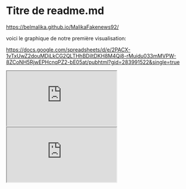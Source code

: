 # Titre de readme.md

https://belmalika.github.io/MalikaFakenews92/

voici le graphique de notre première visualisation: 

https://docs.google.com/spreadsheets/d/e/2PACX-1vTxUwZ2douMDjLkCG2QLTHhBDiltDKH8M4Qi8-rMuidu033mMVPW-8ZCoNH5RjwEPHcnqPZ2-bE05at/pubhtml?gid=283991522&single=true
<iframe src="https://docs.google.com/spreadsheets/d/e/2PACX-1vS2qUDTRAyIFw2A4Ag_oSBokHKMhRjqyUHlU4dstTsOCB9jKPxM9WEvOKkKg2jQLzhJmqMx0n0k5Kyn/pubhtml?widget=true&headers=false"></iframe>
<iframe src="https://docs.google.com/spreadsheets/d/e/2PACX-1vS2qUDTRAyIFw2A4Ag_oSBokHKMhRjqyUHlU4dstTsOCB9jKPxM9WEvOKkKg2jQLzhJmqMx0n0k5Kyn/pubhtml?widget=true&headers=false"></iframe>
